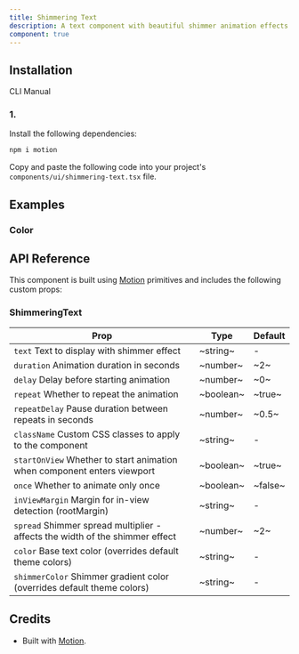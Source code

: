 ```yaml
---
title: Shimmering Text
description: A text component with beautiful shimmer animation effects that glide across the text.
component: true
---
```


## Installation

CLI
Manual

### 1.

Install the following dependencies:

```bash
npm i motion
```

Copy and paste the following code into your project's `components/ui/shimmering-text.tsx` file.

## Examples

### Color

## API Reference

This component is built using [Motion](https://motion.dev/) primitives and includes the following custom props:

### ShimmeringText

| Prop                                                                         | Type      | Default |
| ---------------------------------------------------------------------------- | --------- | ------- |
| `text` Text to display with shimmer effect                                   | ~string~  | -       |
| `duration` Animation duration in seconds                                     | ~number~  | ~2~     |
| `delay` Delay before starting animation                                      | ~number~  | ~0~     |
| `repeat` Whether to repeat the animation                                     | ~boolean~ | ~true~  |
| `repeatDelay` Pause duration between repeats in seconds                      | ~number~  | ~0.5~   |
| `className` Custom CSS classes to apply to the component                     | ~string~  | -       |
| `startOnView` Whether to start animation when component enters viewport      | ~boolean~ | ~true~  |
| `once` Whether to animate only once                                          | ~boolean~ | ~false~ |
| `inViewMargin` Margin for in-view detection (rootMargin)                     | ~string~  | -       |
| `spread` Shimmer spread multiplier - affects the width of the shimmer effect | ~number~  | ~2~     |
| `color` Base text color (overrides default theme colors)                     | ~string~  | -       |
| `shimmerColor` Shimmer gradient color (overrides default theme colors)       | ~string~  | -       |

## Credits

- Built with [Motion](https://motion.dev/).
